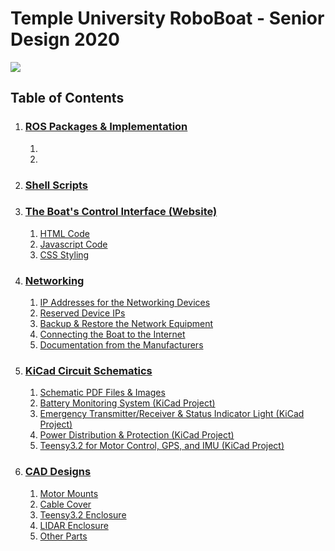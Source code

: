 # Temple University RoboBoat - Senior Design 2020 #

![](Images/FullBoat/FullBoat_FrontSensorTower.jpg)

## Table of Contents ##

1. ### [ROS Packages & Implementation](KiCad_Schematics/) ###
    1. [](ROS_Packages/roboboat_control_status)
    1. [](ROS_Packages/roboboat_rosserial)
    
1. ### [Shell Scripts](Shell_Scripts/) ### 

1. ### [The Boat's Control Interface (Website)](Boat_Website/) ### 
    1. [HTML Code](Boat_Website/index.html)
    2. [Javascript Code](Boat_Website/src/)
    3. [CSS Styling](Boat_Website/main.css)

1. ### [Networking](Networking/) ###
    1. [IP Addresses for the Networking Devices](Networking#network-hardware-ips)
    1. [Reserved Device IPs](Networking/README.md#reserved-device-ips)
    1. [Backup & Restore the Network Equipment](Networking/RouterBackups/)
    1. [Connecting the Boat to the Internet](Networking/Connect_to_Internet.md)
    1. [Documentation from the Manufacturers](Networking/README.md#hardware-documentation)

1. ### [KiCad Circuit Schematics](KiCad_Schematics/) ###
    1. [Schematic PDF Files & Images](KiCad_Schematics/SchematicExports/)
    1. [Battery Monitoring System (KiCad Project)](KiCad_Schematics/BatteryMonitor)
    1. [Emergency Transmitter/Receiver & Status Indicator Light (KiCad Project)](KiCad_Schematics/EmergencySystem)
    1. [Power Distribution & Protection (KiCad Project)](KiCad_Schematics/PowerDistribution)
    1. [Teensy3.2 for Motor Control, GPS, and IMU (KiCad Project)](KiCad_Schematics/TeensySchematic)

1. ### [CAD Designs](CAD_Files/) ###
    1. [Motor Mounts](CAD_Files/MotorMounts/)
    1. [Cable Cover](CAD_Files/CableCover/)
    1. [Teensy3.2 Enclosure](CAD_Files/TeensyEnclosure/)
    1. [LIDAR Enclosure](CAD_Files/LidarEnclosure/)
    1. [Other Parts](CAD_Files/Z-Other/)


